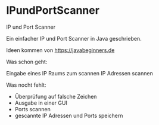 # IPundPortScanner
IP und Port Scanner

Ein einfacher IP und Port Scanner in Java geschrieben.

Ideen kommen von https://javabeginners.de

Was schon geht:

Eingabe eines IP Raums zum scannen
IP Adressen scannen

Was nocht fehlt:
- Überprüfung auf falsche Zeichen
- Ausgabe in einer GUI
- Ports scannen
- gescannte IP Adressen und Ports speichern

